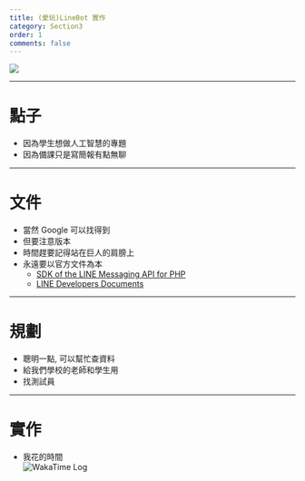 ```yaml
---
title: (愛玩)LineBot 實作
category: Section3
order: 1
comments: false
---
```



![](https://qr-official.line.me/sid/L/xqa1397d.png)


---

# 點子

+ 因為學生想做人工智慧的專題
+ 因為備課只是寫簡報有點無聊

---

# 文件

+ 當然 Google 可以找得到
+ 但要注意版本
+ 時間趕要記得站在巨人的肩膀上
+ 永遠要以官方文件為本
	- [SDK of the LINE Messaging API for PHP](https://github.com/line/line-bot-sdk-php)
	- [LINE Developers Documents](https://developers.line.me/)

---

# 規劃

+ 聰明一點, 可以幫忙查資料
+ 給我們學校的老師和學生用
+ 找測試員

---

# 實作

+ 我花的時間
  <br />![WakaTime Log](/icixin/images/lessons/section3-1.png)
